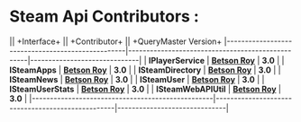 # Steam Api Contributors :


||   +Interface+ ||  +Contributor+ || +QueryMaster Version+
|--------------------------------------------------|--------------------------------------------------|------------------------------|
| **IPlayerService** | **[Betson Roy](https://www.codeplex.com/site/users/view/betson)** | **3.0** |
| **ISteamApps** | **[Betson Roy](https://www.codeplex.com/site/users/view/betson)** | **3.0** |
| **ISteamDirectory** | **[Betson Roy](https://www.codeplex.com/site/users/view/betson)** | **3.0** |
| **ISteamNews** | **[Betson Roy](https://www.codeplex.com/site/users/view/betson)** | **3.0** |
| **ISteamUser** | **[Betson Roy](https://www.codeplex.com/site/users/view/betson)** | **3.0** |
| **ISteamUserStats** | **[Betson Roy](https://www.codeplex.com/site/users/view/betson)** | **3.0** |
| **ISteamWebAPIUtil** | **[Betson Roy](https://www.codeplex.com/site/users/view/betson)** | **3.0** |
|--------------------------------------------------|--------------------------------------------------|------------------------------|




